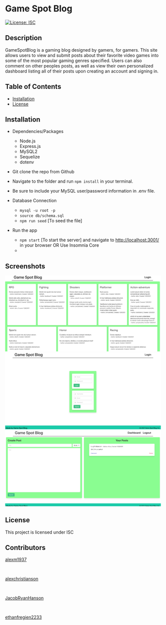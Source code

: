 # Game Spot Blog
[![License: ISC](https://img.shields.io/badge/License-ISC-blue.svg)](https://opensource.org/licenses/ISC)

## Description 
GameSpotBlog is a gaming blog designed by gamers, for gamers. This site allows users to view and submit posts about their favorite video games into some of the most popular gaming genres specified. Users can also comment on other peoples posts, as well as view their own personalized dashboard listing all of their posts upon creating an account and signing in.
## Table of Contents
* [Installation](#installation)
* [License](#license)

## Installation 

* Dependencies/Packages
    - Node.js
    - Express.js
    - MySQL2
    - Sequelize
    - dotenv

* Git clone the repo from Github

* Navigate to the folder and run `npm install` in your terminal.

* Be sure to include your MySQL user/password information in .env file.

* Database Connection
    - `mysql -u root -p`
    - `source db/schema.sql`
    - `npm run seed` [To seed the file]

* Run the app
     - `npm start` [To start the server] and navigate to <http://localhost:3001/> in your browser OR Use Insomnia Core
     - 
## Screenshots
<img src= /resources/srn1.jpg>
<img src= /resources/srn2.jpg>
<img src= /resources/srn3.jpg>

## License 
This project is licensed under ISC

## Contributors
[alexm1937](https://github.com/alexm1937)

<br>

[alexchristianson](https://github.com/alexchristianson)

<br>

<a href = "https://github.com/JacobRyanHanson">JacobRyanHanson</a>

<br>

[ethanfregien2233](https://github.com/ethanfregien2233)


